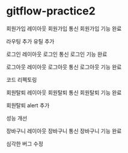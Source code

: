 # gitflow-practice2

회원가입 레이아웃
회원가입 통신
회원가입 기능 완료

라우팅 추가
유틸 추가

로그인 레이아웃
로그인 통신
로그인 기능 완료

로그아웃 레이아웃
로그아웃 통신
로그아웃 기능 완료

코드 리펙토링

회원탈퇴 레이아웃
회원탈퇴 통신
회원탈퇴 기능 완료

회원탈퇴 alert 추가

성능 개선

장바구니 레이아웃
장바구니 통신
장바구니 기능 완료

심각한 버그 수정
